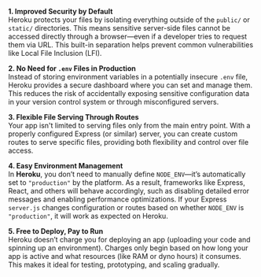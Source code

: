 **1. Improved Security by Default**  
Heroku protects your files by isolating everything outside of the `public/` or `static/` directories. This means sensitive server-side files cannot be accessed directly through a browser—even if a developer tries to request them via URL. This built-in separation helps prevent common vulnerabilities like Local File Inclusion (LFI).

**2. No Need for `.env` Files in Production**  
Instead of storing environment variables in a potentially insecure `.env` file, Heroku provides a secure dashboard where you can set and manage them. This reduces the risk of accidentally exposing sensitive configuration data in your version control system or through misconfigured servers.

**3. Flexible File Serving Through Routes**  
Your app isn't limited to serving files only from the main entry point. With a properly configured Express (or similar) server, you can create custom routes to serve specific files, providing both flexibility and control over file access.

**4. Easy Environment Management**  
In **Heroku**, you don’t need to manually define `NODE_ENV`—it’s automatically set to `"production"` by the platform. As a result, frameworks like Express, React, and others will behave accordingly, such as disabling detailed error messages and enabling performance optimizations. If your Express `server.js` changes configuration or routes based on whether `NODE_ENV` is `"production"`, it will work as expected on Heroku.

**5. Free to Deploy, Pay to Run**  
Heroku doesn’t charge you for deploying an app (uploading your code and spinning up an environment). Charges only begin based on how long your app is active and what resources (like RAM or dyno hours) it consumes. This makes it ideal for testing, prototyping, and scaling gradually.
